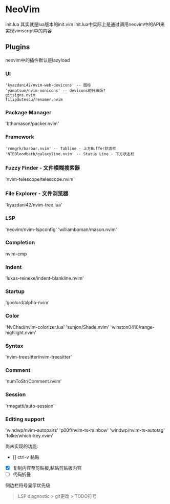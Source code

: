 # NeoVim
 init.lua 其实就是lua版本的init.vim
init.lua中实际上是通过调用neovim中的API来实现vimscript中的内容


## Plugins
neovim中的插件默认是lazyload
### UI
    'kyazdani42/nvim-web-devicons' -- 图标
    'yamatsum/nvim-nonicons' -- devicons的升级版?
    gitsigns.nvim
    filipdutescu/renamer.nvim
### Package Manager
'bthomason/packer.nvim'
### Framework
    'romgrk/barbar.nvim' -- Tabline - 上方Buffer状态栏
    'NTBBloodbath/galaxyline.nvim' -- Status Line - 下方状态栏

### Fuzzy Finder - 文件模糊搜索器
'nvim-telescope/telescope.nvim'
### File Explorer - 文件浏览器
'kyazdani42/nvim-tree.lua'
### LSP
'neovim/nvim-lspconfig'
'williamboman/mason.nvim'
### Completion
nvim-cmp
### Indent
'lukas-reineke/indent-blankline.nvim'
### Startup
'goolord/alpha-nvim'
### Color
'NvChad/nvim-colorizer.lua'
'sunjon/Shade.nvim'
'winston0410/range-highlight.nvim'
### Syntax
'nvim-treesitter/nvim-treesitter'
### Comment
'numToStr/Comment.nvim'
### Session
'rmagatti/auto-session'
### Editing support
'windwp/nvim-autopairs'
'p00f/nvim-ts-rainbow'
'windwp/nvim-ts-autotag'
'folke/which-key.nvim'

尚未实现的功能:
* [] ctrl-v 黏贴
* [x] 复制内容至剪贴板,黏贴剪贴板内容
* [ ] 代码折叠

侧边栏符号显示优先级
> LSP diagnostic > git更改 > TODO符号

